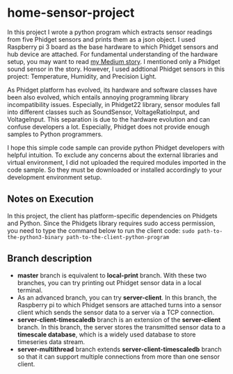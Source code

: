 # home-sensor-project
In this project I wrote a python program which extracts sensor readings from five Phidget sensors and prints them as a json object. I used Raspberry pi 3 board as the base hardware to which Phidget sensors and hub device are attached. For fundamental understanding of the hardware setup, you may want to read <a href="https://medium.com/@heesuk.chad.son/diy-iot-project-in-python-raspberry-pi-phidget-sensor-7c3c8965a817">my Medium story</a>. I mentioned only a Phidget sound sensor in the story. However, I used addtional Phidget sensors in this project: Temperature, Humidity, and Precision Light. 

As Phidget platform has evolved, its hardware and software classes have been also evolved, which entails annoying programming library incompatibility issues. Especially, in Phidget22 library, sensor modules fall into different classes such as SoundSensor, VoltageRatioInput, and VoltageInput. This separation is due to the hardware evolution and can confuse developers a lot. Especially, Phidget does not provide enough samples to Python programmers.

I hope this simple code sample can provide python Phidget developers with helpful intuition. To exclude any concerns about the external libraries and virtual environment, I did not uploaded the required modules imported in the code sample. So they must be downloaded or installed accordingly to your development environment setup. 

## Notes on Execution
In this project, the client has platform-specific dependencies on Phidgets and Python. Since the Phidgets library requires sudo access permission, you need to type the command below to run the client code:
```sudo path-to-the-python3-binary path-to-the-client-python-program```

## Branch description
* **master** branch is equivalent to **local-print** branch. With these two branches, you can try printing out Phidget sensor data in a local terminal. 
* As an advanced branch, you can try **server-client**. In this branch, the Raspberry pi to which Phidget sensors are attached turns into a sensor client which sends the sensor data to a server via a TCP connection. 
* **server-client-timescaledb** branch is an extension of the **server-client** branch. In this branch, the server stores the transmitted sensor data to a **timescale database**, which is a widely used database to store timeseries data stream.
* **server-multithread** branch extends **server-client-timescaledb** branch so that it can support multiple connections from more than one sensor client.
